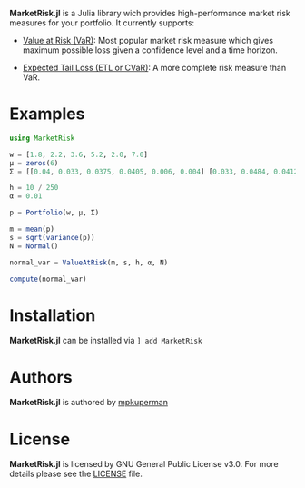 **MarketRisk.jl** is a Julia library wich provides high-performance market risk measures for your portfolio. It currently supports:

-  [Value at Risk (VaR)](https://en.wikipedia.org/wiki/Value_at_risk): Most popular market risk measure which gives maximum possible loss given a confidence level and a time horizon.

- [Expected Tail Loss (ETL or CVaR)](https://en.wikipedia.org/wiki/Expected_shortfall): A more complete risk measure than VaR.


# Examples

```Julia 
using MarketRisk

w = [1.8, 2.2, 3.6, 5.2, 2.0, 7.0]
μ = zeros(6)
Σ = [[0.04, 0.033, 0.0375, 0.0405, 0.006, 0.004] [0.033, 0.0484, 0.04125, 0.04455, 0.0066, 0.0044] [0.0375, 0.04125, 0.0625, 0.050625, 0.0075, 0.005] [0.0405, 0.04455, 0.050625, 0.0729, 0.0081, 0.0054] [0.006, 0.0066, 0.0075, 0.0081, 0.0225, 0.0075] [0.004, 0.0044, 0.005, 0.0054, 0.0075, 0.01]]

h = 10 / 250
α = 0.01

p = Portfolio(w, μ, Σ)

m = mean(p)
s = sqrt(variance(p))
N = Normal()

normal_var = ValueAtRisk(m, s, h, α, N)

compute(normal_var)
```

# Installation

**MarketRisk.jl** can be installed via ```] add MarketRisk```

# Authors

**MarketRisk.jl** is authored by [mpkuperman](https://github.com/mpkuperman)

# License

**MarketRisk.jl** is licensed by GNU General Public License v3.0. For more details please see the [LICENSE](https://github.com/mpkuperman/MarketRisk.jl/blob/main/LICENSE) file.
